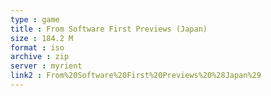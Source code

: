 ```yaml
---
type : game
title : From Software First Previews (Japan)
size : 184.2 M
format : iso
archive : zip
server : myrient
link2 : From%20Software%20First%20Previews%20%28Japan%29
---
```

